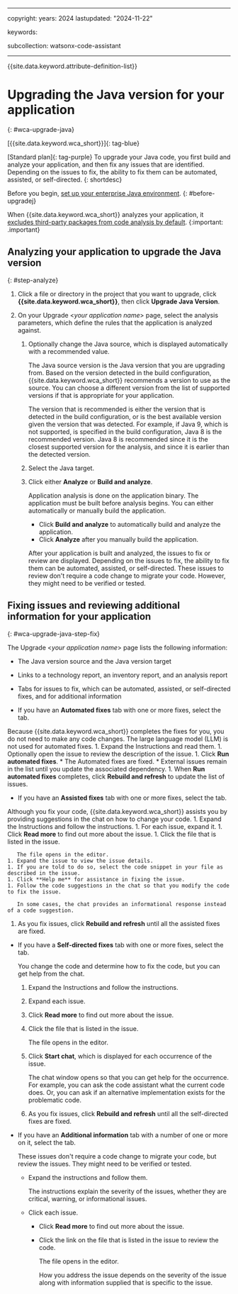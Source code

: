 
---

copyright:
   years: 2024
lastupdated: "2024-11-22"

keywords:

subcollection: watsonx-code-assistant

---

{{site.data.keyword.attribute-definition-list}}

# Upgrading the Java version for your application
{: #wca-upgrade-java}



[{{site.data.keyword.wca_short}}]{: tag-blue}

[Standard plan]{: tag-purple} To upgrade your Java code, you first build and analyze your application, and then fix any issues that are identified. Depending on the issues to fix, the ability to fix them can be automated, assisted, or self-directed. 
{: shortdesc}

Before you begin, [set up your enterprise Java environment](/docs/watsonx-code-assistant?topic=watsonx-code-assistant-cloud-setup-wca-java-env).
{: #before-upgradej}

When {{site.data.keyword.wca_short}} analyzes your application, it [excludes third-party packages from code analysis by default](/docs/watsonx-code-assistant?topic=watsonx-code-assistant-wca-package-reference).
{:important: .important}

## Analyzing your application to upgrade the Java version 
 {: #step-analyze}
 
1. Click a file or directory in the project that you want to upgrade, click **{{site.data.keyword.wca_short}}**, then click **Upgrade Java Version**. 
1. On your Upgrade <*your application name*> page, select the analysis parameters, which define the rules that the application is analyzed against.

   1. Optionally change the Java source, which is displayed automatically with a recommended value.
      
      The Java source version is the Java version that you are upgrading from. Based on the version detected in the build configuration, {{site.data.keyword.wca_short}} recommends a version to use as the source. You can choose a different version from the list of supported versions if that is appropriate for your application.

      The version that is recommended is either the version that is detected in the build configuration, or is the best available version given the version that was detected. For example, if Java 9, which is not supported, is specified in the build configuration, Java 8 is the recommended version. Java 8 is recommended since it is the closest supported version for the analysis, and since it is earlier than the detected version.

   1. Select the Java target.
   1. Click either **Analyze** or **Build and analyze**.

      Application analysis is done on the application binary. The application must be built before analysis begins. You can either automatically or manually build the application. 
      * Click **Build and analyze** to automatically build and analyze the application.
      * Click **Analyze** after you manually build the application.

      After your application is built and analyzed, the issues to fix or review are displayed. Depending on the issues to fix, the ability to fix them can be automated, assisted, or self-directed. These issues to review don't require a code change to migrate your code. However, they might need to be verified or tested.

## Fixing issues and reviewing additional information for your application
{: #wca-upgrade-java-step-fix}

The Upgrade <*your application name*> page lists the following information:
* The Java version source and the Java version target
* Links to a technology report, an inventory report, and an analysis report
* Tabs for issues to fix, which can be automated, assisted, or self-directed fixes, and for additional information
  

*  If you have an **Automated fixes** tab with one or more fixes, select the tab.

  Because {{site.data.keyword.wca_short}} completes the fixes for you, you do not need to make any code changes. The large language model (LLM) is not used for automated fixes.
    1. Expand the Instructions and read them.
    1. Optionally open the issue to review the description of the issue.
    1. Click **Run automated fixes**.
       * The Automated fixes are fixed.
       * External issues remain in the list until you update the associated dependency. 
    1. When **Run automated fixes** completes, click **Rebuild and refresh** to update the list of issues.

*  If you have an **Assisted fixes** tab with one or more fixes, select the tab.

  Although you fix your code, {{site.data.keyword.wca_short}} assists you by providing suggestions in the chat on how to change your code.
    1. Expand the Instructions and follow the instructions.
    1. For each issue, expand it.
    1. Click **Read more** to find out more about the issue.
    1. Click the file that is listed in the issue.

       The file opens in the editor.
    1. Expand the issue to view the issue details.
    1. If you are told to do so, select the code snippet in your file as described in the issue.
    1. Click **Help me** for assistance in fixing the issue.
    1. Follow the code suggestions in the chat so that you modify the code to fix the issue.
    
       In some cases, the chat provides an informational response instead of a code suggestion.
      
   1. As you fix issues, click **Rebuild and refresh** until all the assisted fixes are fixed.


*  If you have a **Self-directed fixes** tab with one or more fixes, select the tab.

   You change the code and determine how to fix the code, but you can get help from the chat.
   1. Expand the Instructions and follow the instructions.
   1. Expand each issue. 
   1. Click **Read more** to find out more about the issue.
   1. Click the file that is listed in the issue.

      The file opens in the editor.
   1. Click **Start chat**, which is displayed for each occurrence of the issue.

      The chat window opens so that you can get help for the occurrence. For example, you can ask the code assistant what the current code does. Or, you can ask if an alternative implementation exists for the problematic code.
   1. As you fix issues, click **Rebuild and refresh** until all the self-directed fixes are fixed.
 

*  If you have an **Additional information** tab with a number of one or more on it, select the tab.

   These issues don't require a code change to migrate your code, but review the issues. They might need to be verified or tested.
   * Expand the instructions and follow them.

     The instructions explain the severity of the issues, whether they are critical, warning, or informational issues.
   * Click each issue.
     * Click **Read more** to find out more about the issue.
     * Click the link on the file that is listed in the issue to review the code.

       The file opens in the editor.

       How you address the issue depends on the severity of the issue along with information supplied that is specific to the issue.
